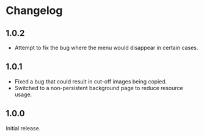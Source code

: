 # Changelog

## 1.0.2
- Attempt to fix the bug where the menu would disappear in certain cases.

## 1.0.1
- Fixed a bug that could result in cut-off images being copied.
- Switched to a non-persistent background page to reduce resource usage.

## 1.0.0
Initial release.
